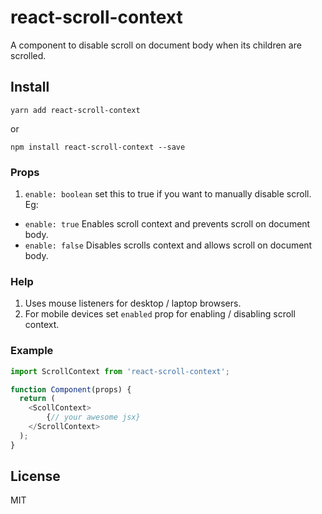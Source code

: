 # react-scroll-context
A component to disable scroll on document body when its children are scrolled.

## Install
```node
yarn add react-scroll-context
```
or
```node
npm install react-scroll-context --save
```

### Props
1. ```enable: boolean``` set this to true if you want to manually disable scroll.
Eg:
- ```enable: true``` Enables scroll context and prevents scroll on document body.
- ```enable: false``` Disables scrolls context and allows scroll on document body.

### Help
1. Uses mouse listeners for desktop / laptop browsers.
2. For mobile devices set ```enabled``` prop for enabling / disabling scroll context.

### Example
```javascript
import ScrollContext from 'react-scroll-context';

function Component(props) {
  return (
    <ScollContext>
        {// your awesome jsx}
    </ScrollContext>
  );
}
```

## License

MIT
